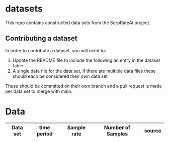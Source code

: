 # datasets

This repo contains constructed data sets from the SerpRateAI project.

## Contributing a dataset

In order to contribute a dataset, you will need to:

1. Update the README file to include the following an entry in the dataset table
2. A single data file for the data set, if there are multiple data files these should each be considered their own data set

These should be committed on their own branch and a pull request is made per data set to merge with main.

# Data

| **Data set** | **time period** | Sample rate | Number of Samples | **source** |
|--------------|-----------------|-------------|-------------------|------------|
